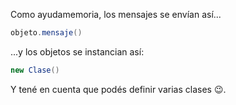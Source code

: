 Como ayudamemoria, los mensajes se envían así...

```java
objeto.mensaje()
```

...y los objetos se instancian así: 

```java
new Clase()
```

Y tené en cuenta que podés definir varias clases :wink:.